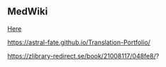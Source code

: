 
## MedWiki

[Here](https://ar.wikipedia.org/w/index.php?title=%D8%AE%D8%A7%D8%B5:%D8%AA%D8%B1%D8%AC%D9%85%D8%A9_%D8%A7%D9%84%D9%85%D8%AD%D8%AA%D9%88%D9%89&campaign=specialcx&from=en&page=Universal+neonatal+hearing+screening&to=ar)



https://astral-fate.github.io/Translation-Portfolio/


https://zlibrary-redirect.se/book/21008117/048fe8/?
